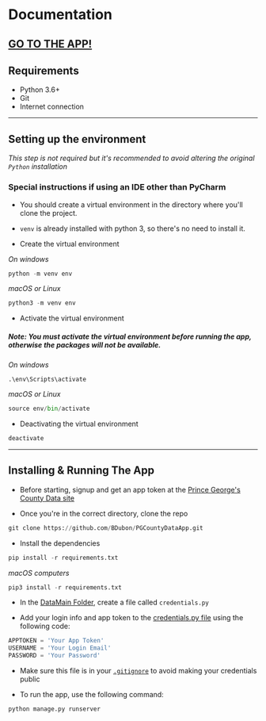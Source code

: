 # Documentation

## [GO TO THE APP!](https://pg-data.herokuapp.com/)

## Requirements
- Python 3.6+
- Git
- Internet connection

---

## Setting up the environment
*This step is not required but it's recommended to avoid altering the original `Python` installation*

### Special instructions if using an IDE other than PyCharm
- You should create a virtual environment in the directory where you'll clone the project. 

- `venv` is already installed with python 3, so there's no need to install it.

- Create the virtual environment

*On windows*
``` python
python -m venv env
```
*macOS or Linux*
``` python
python3 -m venv env
```

- Activate the virtual environment

##### *Note: You must activate the virtual environment before running the app, otherwise the packages will not be available.*

*On windows*
```
.\env\Scripts\activate
```
*macOS or Linux*
``` python
source env/bin/activate
```
- Deactivating the virtual environment

``` python
deactivate
```

---

## Installing & Running The App
- Before starting, signup and get an app token at the [Prince George's County Data site](https://data.princegeorgescountymd.gov/signup)

- Once you're in the correct directory, clone the repo
``` python
git clone https://github.com/BDubon/PGCountyDataApp.git
```

- Install the dependencies
``` python
pip install -r requirements.txt
```
*macOS computers*
``` python
pip3 install -r requirements.txt
```
- In the [DataMain Folder](DataMain), create a file called `credentials.py`

- Add your login info and app token to the [credentials.py file](DataMain/credentials.py) using the following code:
```python
APPTOKEN = 'Your App Token'
USERNAME = 'Your Login Email'
PASSWORD = 'Your Password'
```
- Make sure this file is in your [`.gitignore`](.gitignore) to avoid making your credentials public


- To run the app, use the following command:
``` python
python manage.py runserver
```

